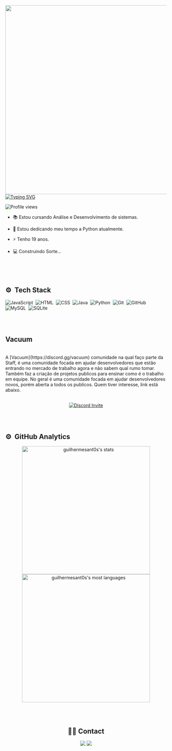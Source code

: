 <img align="right" height="590em" src="https://raw.githubusercontent.com/gist/guilhermesant0s/d41a21b72b4b6a63e81d3d2caa30d8e4/raw/e8f95341248e426e70d32cd7d3de6a1597d1eb4d/githubcard.svg"/>
<a align="left" href="https://git.io/typing-svg"><img src="https://readme-typing-svg.herokuapp.com?font=Fira+Code&pause=1000&color=FF555F&width=435&lines=Ol%C3%A1%2C+me+chamo+Guilherme." alt="Typing SVG" /></a>
<p align="left"> <img src="https://komarev.com/ghpvc/?username=guilhermesant0s&color=yellow" alt="Profile views" /> </p>


- 📚 Estou cursando Análise e Desenvolvimento de sistemas.

- 🔭 Estou dedicando meu tempo a Python atualmente.

- ⚡ Tenho 19 anos.

- 💻 Construindo Sorte...

<br>
<br><br>

## ⚙️ &nbsp;Tech Stack

![JavaScript](https://img.shields.io/badge/JavaScript-F7DF1E?style=for-the-badge&logo=javascript&logoColor=black)&nbsp;
![HTML](https://img.shields.io/badge/HTML5-E34F26?style=for-the-badge&logo=html5&logoColor=white)&nbsp;
![CSS](https://img.shields.io/badge/CSS3-1572B6?style=for-the-badge&logo=css3&logoColor=white)&nbsp;
![Java](https://img.shields.io/badge/Java-ED8B00?style=for-the-badge&logo=openjdk&logoColor=white)&nbsp;
![Python](https://img.shields.io/badge/Python-14354C?style=for-the-badge&logo=python&logoColor=white)&nbsp;
![Git](https://img.shields.io/badge/GIT-E44C30?style=for-the-badge&logo=git&logoColor=white)&nbsp;
![GitHub](https://img.shields.io/badge/GitHub-100000?style=for-the-badge&logo=github&logoColor=white)&nbsp;
![MySQL](https://img.shields.io/badge/MySQL-005C84?style=for-the-badge&logo=mysql&logoColor=white)&nbsp;
![SQLite](https://img.shields.io/badge/SQLite-07405E?style=for-the-badge&logo=sqlite&logoColor=white)&nbsp;
  
<br><br>

## Vacuum
<br>
A [Vacuum](https://discord.gg/vacuum) comunidade na qual faço parte da Staff, é uma comunidade focada em ajudar desenvolvedores que estão entrando no mercado de trabalho agora e não sabem qual rumo tomar. Também faz a criação de projetos publicos para ensinar como é o trabalho em equipe. No geral é uma comunidade focada em ajudar desenvolvedores novos, porém aberta a todos os publicos. Quem tiver interesse, link está abaixo.

<div align='center'>
<br>

 [![Discord Invite](https://invidget.switchblade.xyz/vacuum)](http://discord.gg/vacuum)
  </a>
</div>
<br>
<br>

## ⚙️ &nbsp;GitHub Analytics

<div align='center'>
<img width="400em" src="https://github-readme-stats.vercel.app/api?username=guilhermesant0s&show_icons=true&theme=vision-friendly-dark" alt="guilhermesant0s's stats"/>
<img width="400em" src="https://github-readme-stats.vercel.app/api/top-langs/?username=guilhermesant0s&layout=compact&theme=vision-friendly-dark" alt="guilhermesant0s's most languages"/>
</div>

<br><br>

<div align='center'>
  
## 👨‍💻 Contact

<a href="https://www.linkedin.com/in/guilhermesants/" target="_blank">
  <img src="https://img.shields.io/badge/-LinkedIn-%230077B5?style=for-the-badge&logo=linkedin&logoColor=white" target="_blank"></a> 
</a>
<a href = "mailto:guilherme.santos2022@outlook.com">
  <img src="https://img.shields.io/badge/Gmail-D14836?style=for-the-badge&logo=gmail&logoColor=white" target="_blank"></a>
 
</div>


